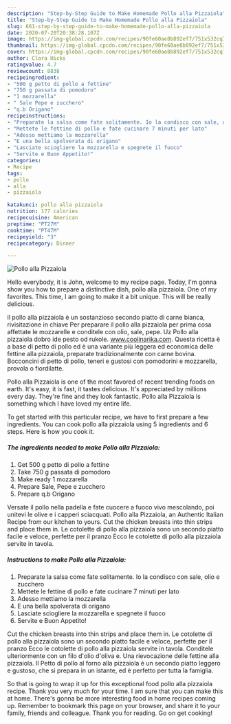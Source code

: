 ```yaml
---
description: "Step-by-Step Guide to Make Homemade Pollo alla Pizzaiola"
title: "Step-by-Step Guide to Make Homemade Pollo alla Pizzaiola"
slug: 661-step-by-step-guide-to-make-homemade-pollo-alla-pizzaiola
date: 2020-07-20T20:38:28.107Z
image: https://img-global.cpcdn.com/recipes/90fe60ae8b892ef7/751x532cq70/pollo-alla-pizzaiola-recipe-main-photo.jpg
thumbnail: https://img-global.cpcdn.com/recipes/90fe60ae8b892ef7/751x532cq70/pollo-alla-pizzaiola-recipe-main-photo.jpg
cover: https://img-global.cpcdn.com/recipes/90fe60ae8b892ef7/751x532cq70/pollo-alla-pizzaiola-recipe-main-photo.jpg
author: Clara Hicks
ratingvalue: 4.7
reviewcount: 8838
recipeingredient:
- "500 g petto di pollo a fettine"
- "750 g passata di pomodoro"
- "1 mozzarella"
- " Sale Pepe e zucchero"
- "q.b Origano"
recipeinstructions:
- "Preparate la salsa come fate solitamente. Io la condisco con sale, olio e zucchero"
- "Mettete le fettine di pollo e fate cucinare 7 minuti per lato"
- "Adesso mettiamo la mozzarella"
- "E una bella spolverata di origano"
- "Lasciate sciogliere la mozzarella e spegnete il fuoco"
- "Servite e Buon Appetito!"
categories:
- Recipe
tags:
- pollo
- alla
- pizzaiola

katakunci: pollo alla pizzaiola 
nutrition: 177 calories
recipecuisine: American
preptime: "PT27M"
cooktime: "PT47M"
recipeyield: "3"
recipecategory: Dinner

---
```



![Pollo alla Pizzaiola](https://img-global.cpcdn.com/recipes/90fe60ae8b892ef7/751x532cq70/pollo-alla-pizzaiola-recipe-main-photo.jpg)

Hello everybody, it is John, welcome to my recipe page. Today, I'm gonna show you how to prepare a distinctive dish, pollo alla pizzaiola. One of my favorites. This time, I am going to make it a bit unique. This will be really delicious.

Il pollo alla pizzaiola è un sostanzioso secondo piatto di carne bianca, rivisitazione in chiave Per preparare il pollo alla pizzaiola per prima cosa affettate le mozzarelle e conditele con olio, sale, pepe. Uz Pollo alla pizzaiola dobro ide pesto od rukole. www.coolinarika.com. Questa ricetta è a base di petto di pollo ed è una variante più leggera ed economica delle fettine alla pizzaiola, preparate tradizionalmente con carne bovina. Bocconcini di petto di pollo, teneri e gustosi con pomodorini e mozzarella, provola o fiordilatte.

Pollo alla Pizzaiola is one of the most favored of recent trending foods on earth. It's easy, it is fast, it tastes delicious. It's appreciated by millions every day. They're fine and they look fantastic. Pollo alla Pizzaiola is something which I have loved my entire life.


To get started with this particular recipe, we have to first prepare a few ingredients. You can cook pollo alla pizzaiola using 5 ingredients and 6 steps. Here is how you cook it.

<!--inarticleads1-->

##### The ingredients needed to make Pollo alla Pizzaiola:

1. Get 500 g petto di pollo a fettine
1. Take 750 g passata di pomodoro
1. Make ready 1 mozzarella
1. Prepare  Sale, Pepe e zucchero
1. Prepare q.b Origano


Versate il pollo nella padella e fate cuocere a fuoco vivo mescolando, poi unitevi le olive e i capperi sciacquati. Pollo alla Pizzaiola, an Authentic Italian Recipe from our kitchen to yours. Cut the chicken breasts into thin strips and place them in. Le cotolette di pollo alla pizzaiola sono un secondo piatto facile e veloce, perfette per il pranzo Ecco le cotolette di pollo alla pizzaiola servite in tavola. 

<!--inarticleads2-->

##### Instructions to make Pollo alla Pizzaiola:

1. Preparate la salsa come fate solitamente. Io la condisco con sale, olio e zucchero
1. Mettete le fettine di pollo e fate cucinare 7 minuti per lato
1. Adesso mettiamo la mozzarella
1. E una bella spolverata di origano
1. Lasciate sciogliere la mozzarella e spegnete il fuoco
1. Servite e Buon Appetito!


Cut the chicken breasts into thin strips and place them in. Le cotolette di pollo alla pizzaiola sono un secondo piatto facile e veloce, perfette per il pranzo Ecco le cotolette di pollo alla pizzaiola servite in tavola. Conditele ulteriormente con un filo d&#39;olio d&#39;oliva e. Una rievocazione delle fettine alla pizzaiola. Il Petto di pollo al forno alla pizzaiola è un secondo piatto leggero e gustoso, che si prepara in un istante, ed è perfetto per tutta la famiglia. 

So that is going to wrap it up for this exceptional food pollo alla pizzaiola recipe. Thank you very much for your time. I am sure that you can make this at home. There's gonna be more interesting food in home recipes coming up. Remember to bookmark this page on your browser, and share it to your family, friends and colleague. Thank you for reading. Go on get cooking!
